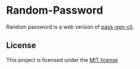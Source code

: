 # Random-Password

Random password is a web version of [pass-gen-cli](https://github.com/gcmaciel/pass-gen-cli).

## License

This project is licensed under the [MIT license](LICENSE)
